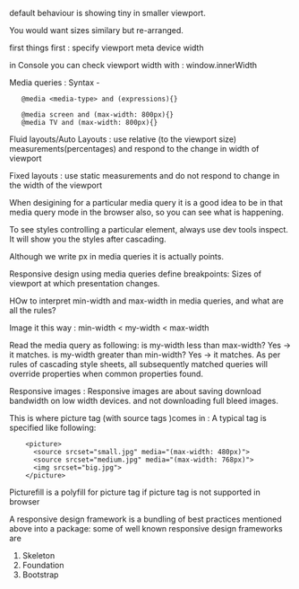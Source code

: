 

default behaviour is showing tiny in smaller viewport.

You would want sizes similary but re-arranged.

first things first : specify viewport meta device width

in Console you can check viewport width with : window.innerWidth

Media queries :
Syntax - 
```
   @media <media-type> and (expressions){}
   
   @media screen and (max-width: 800px){}
   @media TV and (max-width: 800px){}
```

Fluid layouts/Auto Layouts : use relative (to the viewport size) measurements(percentages) and respond to the change in width of viewport

Fixed layouts : use static measurements and do not respond to change in the width of the viewport


When desigining for a particular media query it is a good idea to be in that
media query mode in the browser also, so you can see what is happening.

To see styles controlling a particular element, always use dev tools inspect.
It will show you the styles after cascading.

Although we write px in media queries it is actually points.

Responsive design using media queries define breakpoints:
Sizes of viewport at which presentation changes. 


HOw to interpret min-width and max-width in media queries, and what are
all the rules?

Image it this way : min-width < my-width < max-width

Read the media query as following:
is my-width less than max-width? Yes -> it matches.
is my-width greater than min-width? Yes -> it matches.
As per rules of cascading style sheets,
all subsequently matched queries will override properties when common
properties found.

Responsive images :
Responsive images are about saving download bandwidth on low width devices.
and not downloading full bleed images.

This is where picture tag (with source tags )comes in :
A typical tag is specified like following:
```
    <picture>
      <source srcset="small.jpg" media="(max-width: 480px)">
      <source srcset="medium.jpg" media="(max-width: 768px)">
      <img srcset="big.jpg">
    </picture>
```

Picturefill is a polyfill for picture tag if picture tag is not supported in browser

A responsive design framework is a bundling of best practices mentioned above into a package:
some of well known responsive design frameworks are 
1. Skeleton
2. Foundation
3. Bootstrap


